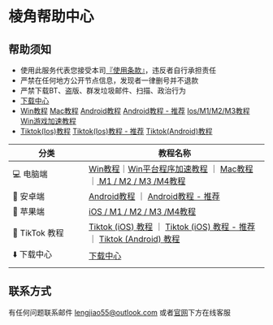 # 棱角帮助中心

## 帮助须知

* 使用此服务代表您接受本司[『使用条款』](https://www.lengjiao.me/terms.html)，违反者自行承担责任
* 严禁在任何地方公开节点信息，发现者一律删号并不退款
* 严禁下载BT、盗版、群发垃圾邮件、扫描、政治行为
* [下载中心](wiki/download.md)
* [Win教程](wiki/win.md)   [Mac教程](wiki/mac.md)   [Android教程](wiki/android.md)   [Android教程 - 推荐](wiki/android-1.md)   [Ios/M1/M2/M3教程](wiki/ios.md)   [Win游戏加速教程](wiki/win-ping-tai-cheng-xu-jia-su-jiao-cheng-tui-jian.md)
* [Tiktok(Ios)教程](qi-ta-jiao-cheng/ios-ping-tai-shi-yong-tiktok-jiao-cheng.md)   [Tiktok(Ios)教程 - 推荐](qi-ta-jiao-cheng/ios-ping-tai-shi-yong-tiktok-jiao-cheng-ios16.4-tui-jian.md)   [Tiktok(Android)教程](qi-ta-jiao-cheng/android-ping-tai-shi-yong-tiktok-jiao-cheng.md)

<table><thead><tr><th width="134">分类</th><th>教程名称</th></tr></thead><tbody><tr><td>💻 电脑端</td><td><a href="https://chatgpt.com/c/68eef507-10ec-832d-87d8-e5ce80d4caf1">Win教程</a>｜<a href="https://chatgpt.com/c/68eef507-10ec-832d-87d8-e5ce80d4caf1">Win平台程序加速教程</a> ｜ <a href="https://chatgpt.com/c/68eef507-10ec-832d-87d8-e5ce80d4caf1">Mac教程</a>  ｜<a href="https://chatgpt.com/c/68eef507-10ec-832d-87d8-e5ce80d4caf1"> M1 / M2 / M3 /M4教程</a></td></tr><tr><td>📱 安卓端</td><td><a href="https://chatgpt.com/c/68eef507-10ec-832d-87d8-e5ce80d4caf1">Android教程</a> ｜ <a href="https://chatgpt.com/c/68eef507-10ec-832d-87d8-e5ce80d4caf1">Android教程 - 推荐</a></td></tr><tr><td>🍎 苹果端</td><td><a href="https://chatgpt.com/c/68eef507-10ec-832d-87d8-e5ce80d4caf1">iOS / M1 / M2 / M3 /M4教程</a></td></tr><tr><td>🎵 TikTok 教程</td><td><a href="https://chatgpt.com/c/68eef507-10ec-832d-87d8-e5ce80d4caf1">Tiktok (iOS) 教程</a> ｜ <a href="https://chatgpt.com/c/68eef507-10ec-832d-87d8-e5ce80d4caf1">Tiktok (iOS) 教程 - 推荐</a> ｜ <a href="https://chatgpt.com/c/68eef507-10ec-832d-87d8-e5ce80d4caf1">Tiktok (Android) 教程</a></td></tr><tr><td>⬇️ 下载中心</td><td><a href="wiki/download.md">下载中心</a></td></tr><tr><td></td><td></td></tr></tbody></table>

## 联系方式

有任何问题联系邮件 lengjiao55@outlook.com 或者[官网](https://www.lengjiao.me)下方在线客服

